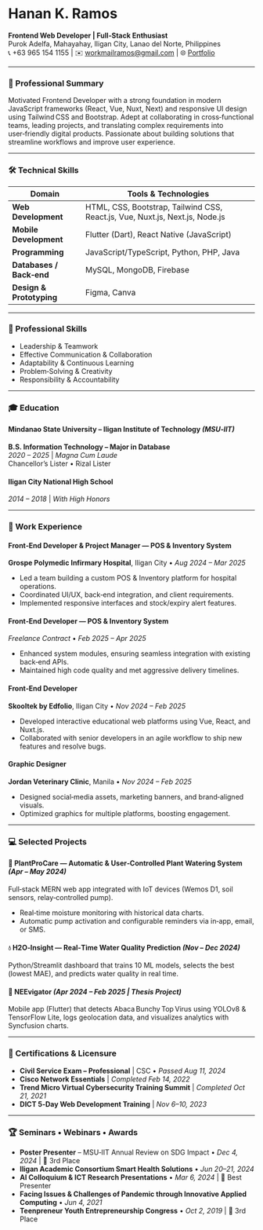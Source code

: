 # Hanan K. Ramos

**Frontend Web Developer | Full‑Stack Enthusiast**  
Purok Adelfa, Mahayahay, Iligan City, Lanao del Norte, Philippines  
📞 +63 965 154 1155 | ✉️ workmailramos@gmail.com | 🌐 [Portfolio](https://hanan-s-portfolio.web.app)

---

### 🧾 Professional Summary
Motivated Frontend Developer with a strong foundation in modern JavaScript frameworks (React, Vue, Nuxt, Next) and responsive UI design using Tailwind CSS and Bootstrap. Adept at collaborating in cross‑functional teams, leading projects, and translating complex requirements into user‑friendly digital products. Passionate about building solutions that streamline workflows and improve user experience.

---

### 🛠️ Technical Skills

| Domain                  | Tools & Technologies                                                                             |
|------------------------|--------------------------------------------------------------------------------------------------|
| **Web Development**     | HTML, CSS, Bootstrap, Tailwind CSS, React.js, Vue, Nuxt.js, Next.js, Node.js                   |
| **Mobile Development**  | Flutter (Dart), React Native (JavaScript)                                                       |
| **Programming**         | JavaScript/TypeScript, Python, PHP, Java                                                        |
| **Databases / Back‑end**| MySQL, MongoDB, Firebase                                                                         |
| **Design & Prototyping**| Figma, Canva                                                                                     |

---

### 🧠 Professional Skills

- Leadership & Teamwork  
- Effective Communication & Collaboration  
- Adaptability & Continuous Learning  
- Problem‑Solving & Creativity  
- Responsibility & Accountability

---

### 🎓 Education

#### Mindanao State University – Iligan Institute of Technology *(MSU‑IIT)*  
**B.S. Information Technology – Major in Database**  
*2020 – 2025* | *Magna Cum Laude*  
Chancellor’s Lister • Rizal Lister

#### Iligan City National High School  
*2014 – 2018* | *With High Honors*

---

### 💼 Work Experience

#### Front‑End Developer & Project Manager — POS & Inventory System  
**Grospe Polymedic Infirmary Hospital**, Iligan City • *Aug 2024 – Mar 2025*  
- Led a team building a custom POS & Inventory platform for hospital operations.  
- Coordinated UI/UX, back‑end integration, and client requirements.  
- Implemented responsive interfaces and stock/expiry alert features.

#### Front‑End Developer — POS & Inventory System  
*Freelance Contract* • *Feb 2025 – Apr 2025*  
- Enhanced system modules, ensuring seamless integration with existing back‑end APIs.  
- Maintained high code quality and met aggressive delivery timelines.

#### Front‑End Developer  
**Skooltek by Edfolio**, Iligan City • *Nov 2024 – Feb 2025*  
- Developed interactive educational web platforms using Vue, React, and Nuxt.js.  
- Collaborated with senior developers in an agile workflow to ship new features and resolve bugs.

#### Graphic Designer  
**Jordan Veterinary Clinic**, Manila • *Nov 2024 – Feb 2025*  
- Designed social‑media assets, marketing banners, and brand‑aligned visuals.  
- Optimized graphics for multiple platforms, boosting engagement.

---

### 💻 Selected Projects

#### 🌱 PlantProCare — Automatic & User‑Controlled Plant Watering System *(Apr – May 2024)*  
Full‑stack MERN web app integrated with IoT devices (Wemos D1, soil sensors, relay‑controlled pump).  
- Real‑time moisture monitoring with historical data charts.  
- Automatic pump activation and configurable reminders via in‑app, email, or SMS.

#### 💧 H2O‑Insight — Real‑Time Water Quality Prediction *(Nov – Dec 2024)*  
Python/Streamlit dashboard that trains 10 ML models, selects the best (lowest MAE), and predicts water quality in real time.

#### 📱 NEEvigator *(Apr 2024 – Feb 2025 | Thesis Project)*  
Mobile app (Flutter) that detects Abaca Bunchy Top Virus using YOLOv8 & TensorFlow Lite, logs geolocation data, and visualizes analytics with Syncfusion charts.

---

### 📜 Certifications & Licensure

- **Civil Service Exam – Professional** | CSC • *Passed Aug 11, 2024*  
- **Cisco Network Essentials** | *Completed Feb 14, 2022*  
- **Trend Micro Virtual Cybersecurity Training Summit** | *Completed Oct 21, 2021*  
- **DICT 5‑Day Web Development Training** | *Nov 6–10, 2023*

---

### 🏆 Seminars • Webinars • Awards

- **Poster Presenter** – MSU‑IIT Annual Review on SDG Impact • *Dec 4, 2024* | 🥉 3rd Place  
- **Iligan Academic Consortium Smart Health Solutions** • *Jun 20–21, 2024*  
- **AI Colloquium & ICT Research Presentations** • *Mar 6, 2024* | 🏅 Best Presenter  
- **Facing Issues & Challenges of Pandemic through Innovative Applied Computing** • *Jun 4, 2021*  
- **Teenpreneur Youth Entrepreneurship Congress** • *Oct 2, 2019* | 🥉 3rd Place
